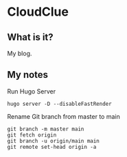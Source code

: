 # CloudClue

## What is it?
My blog.

## My notes

Run Hugo Server
```
hugo server -D --disableFastRender
```

Rename Git branch from master to main
```
git branch -m master main
git fetch origin
git branch -u origin/main main
git remote set-head origin -a
```